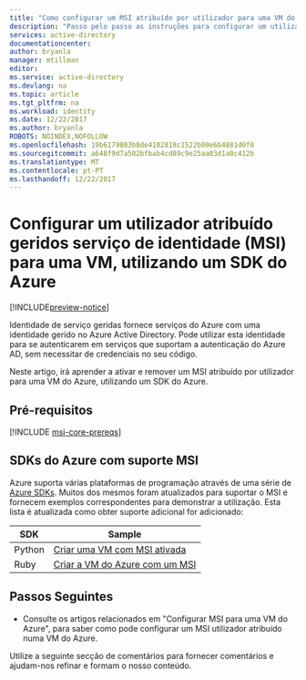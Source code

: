 ```yaml
---
title: "Como configurar um MSI atribuído por utilizador para uma VM do Azure utilizando um SDK do Azure"
description: "Passo pelo passo as instruções para configurar um utilizador atribuído geridos serviço de identidade (MSI) para uma VM do Azure, utilizando um SDK do Azure."
services: active-directory
documentationcenter: 
author: bryanla
manager: mtillman
editor: 
ms.service: active-directory
ms.devlang: na
ms.topic: article
ms.tgt_pltfrm: na
ms.workload: identity
ms.date: 12/22/2017
ms.author: bryanla
ROBOTS: NOINDEX,NOFOLLOW
ms.openlocfilehash: 19b6179803b8de4102818c1522b00e6b4881d0f0
ms.sourcegitcommit: a648f9d7a502bfbab4cd89c9e25aa03d1a0c412b
ms.translationtype: MT
ms.contentlocale: pt-PT
ms.lasthandoff: 12/22/2017
---
```

# <a name="configure-a-user-assigned-managed-service-identity-msi-for-a-vm-using-an-azure-sdk"></a>Configurar um utilizador atribuído geridos serviço de identidade (MSI) para uma VM, utilizando um SDK do Azure

[!INCLUDE[preview-notice](~/includes/active-directory-msi-preview-notice-ua.md)]

Identidade de serviço geridas fornece serviços do Azure com uma identidade gerido no Azure Active Directory. Pode utilizar esta identidade para se autenticarem em serviços que suportam a autenticação do Azure AD, sem necessitar de credenciais no seu código. 

Neste artigo, irá aprender a ativar e remover um MSI atribuído por utilizador para uma VM do Azure, utilizando um SDK do Azure.

## <a name="prerequisites"></a>Pré-requisitos

[!INCLUDE [msi-core-prereqs](~/includes/active-directory-msi-core-prereqs-ua.md)]

## <a name="azure-sdks-with-msi-support"></a>SDKs do Azure com suporte MSI 

Azure suporta várias plataformas de programação através de uma série de [Azure SDKs](https://azure.microsoft.com/downloads). Muitos dos mesmos foram atualizados para suportar o MSI e fornecem exemplos correspondentes para demonstrar a utilização. Esta lista é atualizada como obter suporte adicional for adicionado:

| SDK | Sample |
| --- | ------ | 
| Python | [Criar uma VM com MSI ativada](https://azure.microsoft.com/resources/samples/compute-python-msi-vm/) |
| Ruby   | [Criar a VM do Azure com um MSI](https://azure.microsoft.com/resources/samples/compute-ruby-msi-vm/) |

## <a name="next-steps"></a>Passos Seguintes

- Consulte os artigos relacionados em "Configurar MSI para uma VM do Azure", para saber como pode configurar um MSI utilizador atribuído numa VM do Azure.

Utilize a seguinte secção de comentários para fornecer comentários e ajudam-nos refinar e formam o nosso conteúdo.
